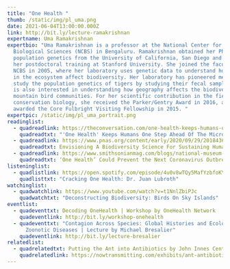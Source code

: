 ```yaml
---
title: "One Health "
thumb: /static/img/pl_uma.png
date: 2021-06-04T13:00:00.000Z
link: http://bit.ly/lecture-ramakrishnan
expertname: Uma Ramakrishnan
expertbio: "Uma Ramakrishnan is a professor at the National Center for
  Biological Sciences (NCBS) in Bengaluru. Ramakrishnan obtained her PhD on
  population genetics from the University of California, San Diego and continued
  her postdoctoral training at Stanford University. She joined the faculty at
  NCBS in 2005, where her laboratory uses genetic data to understand how changes
  in the ecosystem affect biodiversity. Her laboratory has pioneered methods to
  study the population genetics of tigers by studying their fecal samples. She
  is also interested in understanding how geography affects the biodiversity in
  mountain bird communities. For her scientific contribution in the field of
  conservation biology, she received the Parker/Gentry Award in 2016, and was
  awarded the Core Fulbright Visiting Fellowship in 2015. "
expertpic: /static/img/pl_uma_portrait.png
readinglist:
  - quadreadlink: https://theconversation.com/one-health-keeps-humans-one-step-ahead-of-the-microbes-106984
    quadreadtxt: "'One Health' Keeps Humans One Step Ahead Of The Microbes"
  - quadreadlink: https://www.pnas.org/content/early/2020/09/29/2018436117?versioned=true
    quadreadtxt: Envisioning A Biodiversity Science For Sustaining Human Well-being
  - quadreadlink: https://www.smithsonianmag.com/blogs/national-museum-of-natural-history/2020/02/14/one-health-could-prevent-next-coronavirus-outbreak/
    quadreadtxt: ‘One Health’ Could Prevent the Next Coronavirus Outbreak
listeninglist:
  - quadlistlink: https://open.spotify.com/episode/4u0v8wTQy5MafYzbfoKYi4
    quadlisttxt: "Cracking One Health: Dr. Juan Lubroth"
watchinglist:
  - quadwatchlink: https://www.youtube.com/watch?v=t1NnlZbiPJc
    quadwatchtxt: "Deconstructing Biodiversity: Birds On Sky Islands"
eventlist:
  - quadeventtxt: Decoding OneHealth | Workshop by OneHealth Network
    quadeventlink: http://bit.ly/workshop-onehealth
  - quadeventtxt: "Contagion Across Species: Global Histories and Ecologies of
      Zoonotic Diseases | Lecture by Michael Bresalier"
    quadeventlink: http://bit.ly/lecture-bresalier
relatedlist:
  - quadrelatedtxt: Putting the Ant into Antibiotics by John Innes Centre
    quadrelatedlink: https://nowtransmitting.com/exhibits/ant-antibiotics/
---
```

